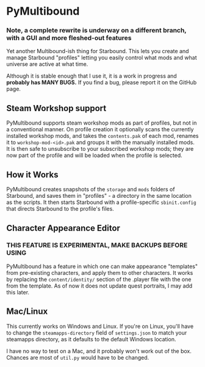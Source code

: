 # PyMultibound

### Note, a complete rewrite is underway on a different branch, with a GUI and more fleshed-out features 
Yet another Multibound-ish thing for Starbound. This lets you create and manage Starbound "profiles"
letting you easily control what mods and what universe are active at what time.

Although it is stable enough that I use it, it is a work in progress and **probably has MANY BUGS.** If you find a bug,
please report it on the GitHub page.

## Steam Workshop support

PyMultibound supports steam workshop mods as part of profiles, but not in a conventional manner. On profile creation it
optionally scans the currently installed workshop mods, and takes the `contents.pak`
of each mod, renames it to `workshop-mod-<id>.pak` and groups it with the manually installed mods. It is then safe to
unsubscribe to your subscribed workshop mods; they are now part of the profile and will be loaded when the profile is
selected.

## How it Works

PyMultibound creates snapshots of the `storage` and `mods` folders of Starbound, and saves them in "profiles" - a
directory in the same location as the scripts. It then starts Starbound with a profile-specific `sbinit.config` that
directs Starbound to the profile's files.

## Character Appearance Editor

### THIS FEATURE IS EXPERIMENTAL, MAKE BACKUPS BEFORE USING

PyMultibound has a feature in which one can make appearance "templates" from pre-existing characters, and apply them to
other characters. It works by replacing the `content/identity/` section of the .player file with the one from the
template. As of now it does not update quest portraits, I may add this later.

## Mac/Linux
This currently works on Windows and Linux. If you're on Linux, you'll have to change the `steamapps-directory` field of 
`settings.json` to match your steamapps directory, as it defaults to
the default Windows location.

I have no way to test on a Mac, and it probably won't work out of the box.
Chances are most of `util.py` would have to be changed.